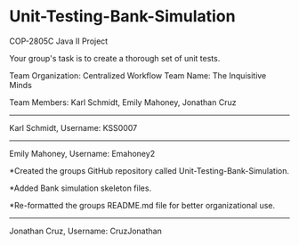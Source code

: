 # Unit-Testing-Bank-Simulation
COP-2805C Java II Project

Your group's task is to create a thorough set of unit tests. 

Team Organization: Centralized Workflow
Team Name: The Inquisitive Minds

Team Members: Karl Schmidt, Emily Mahoney, Jonathan Cruz

__________________________________________________________________________________

Karl Schmidt, Username: KSS0007


__________________________________________________________________________________

Emily Mahoney, Username: Emahoney2

*Created the groups GitHub repository called Unit-Testing-Bank-Simulation.

*Added Bank simulation skeleton files.

*Re-formatted the groups README.md file for better organizational use.

__________________________________________________________________________________

Jonathan Cruz, Username: CruzJonathan


